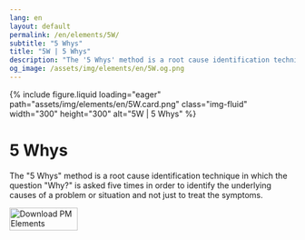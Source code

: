 ```yaml
---
lang: en
layout: default
permalink: /en/elements/5W/
subtitle: "5 Whys"
title: "5W | 5 Whys"
description: "The '5 Whys' method is a root cause identification technique in which the question 'Why?' is asked five times in order to identify the underlying causes of a problem or situation and not just to treat the symptoms."
og_image: /assets/img/elements/en/5W.og.png
---
```


{% include figure.liquid loading="eager" path="assets/img/elements/en/5W.card.png" class="img-fluid" width="300" height="300" alt="5W | 5 Whys" %}

# 5 Whys

The "5 Whys" method is a root cause identification technique in which the question "Why?" is asked five times in order to identify the underlying causes of a problem or situation and not just to treat the symptoms.

<a href="https://apps.apple.com/app/apple-store/id6738084498?pt=127441684&ct=website&mt=8">
  <img src="{{ "assets/img/en/appstore.png" | relative_url }}" width="120" height="40" alt="Download PM Elements">
</a>
